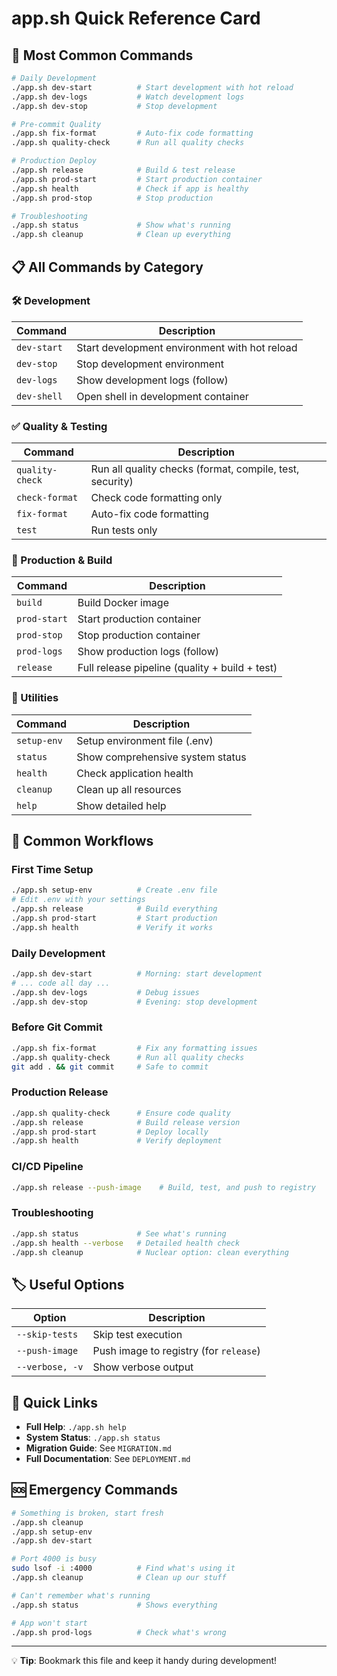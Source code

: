 # app.sh Quick Reference Card

## 🚀 Most Common Commands

```bash
# Daily Development
./app.sh dev-start          # Start development with hot reload
./app.sh dev-logs           # Watch development logs
./app.sh dev-stop           # Stop development

# Pre-commit Quality
./app.sh fix-format         # Auto-fix code formatting
./app.sh quality-check      # Run all quality checks

# Production Deploy
./app.sh release            # Build & test release
./app.sh prod-start         # Start production container
./app.sh health             # Check if app is healthy
./app.sh prod-stop          # Stop production

# Troubleshooting  
./app.sh status             # Show what's running
./app.sh cleanup            # Clean up everything
```

## 📋 All Commands by Category

### 🛠️ Development
| Command | Description |
|---------|-------------|
| `dev-start` | Start development environment with hot reload |
| `dev-stop` | Stop development environment |
| `dev-logs` | Show development logs (follow) |
| `dev-shell` | Open shell in development container |

### ✅ Quality & Testing
| Command | Description |
|---------|-------------|
| `quality-check` | Run all quality checks (format, compile, test, security) |
| `check-format` | Check code formatting only |
| `fix-format` | Auto-fix code formatting |
| `test` | Run tests only |

### 🚀 Production & Build
| Command | Description |
|---------|-------------|
| `build` | Build Docker image |
| `prod-start` | Start production container |
| `prod-stop` | Stop production container |
| `prod-logs` | Show production logs (follow) |
| `release` | Full release pipeline (quality + build + test) |

### 🔧 Utilities
| Command | Description |
|---------|-------------|
| `setup-env` | Setup environment file (.env) |
| `status` | Show comprehensive system status |
| `health` | Check application health |
| `cleanup` | Clean up all resources |
| `help` | Show detailed help |

## 🎯 Common Workflows

### First Time Setup
```bash
./app.sh setup-env          # Create .env file
# Edit .env with your settings
./app.sh release            # Build everything
./app.sh prod-start         # Start production
./app.sh health             # Verify it works
```

### Daily Development
```bash
./app.sh dev-start          # Morning: start development
# ... code all day ...
./app.sh dev-logs           # Debug issues
./app.sh dev-stop           # Evening: stop development
```

### Before Git Commit
```bash
./app.sh fix-format         # Fix any formatting issues
./app.sh quality-check      # Run all quality checks
git add . && git commit     # Safe to commit
```

### Production Release
```bash
./app.sh quality-check      # Ensure code quality
./app.sh release            # Build release version
./app.sh prod-start         # Deploy locally
./app.sh health             # Verify deployment
```

### CI/CD Pipeline
```bash
./app.sh release --push-image    # Build, test, and push to registry
```

### Troubleshooting
```bash
./app.sh status             # See what's running
./app.sh health --verbose   # Detailed health check
./app.sh cleanup            # Nuclear option: clean everything
```

## 🏷️ Useful Options

| Option | Description |
|--------|-------------|
| `--skip-tests` | Skip test execution |
| `--push-image` | Push image to registry (for `release`) |
| `--verbose, -v` | Show verbose output |

## 🔗 Quick Links

- **Full Help**: `./app.sh help`
- **System Status**: `./app.sh status`
- **Migration Guide**: See `MIGRATION.md`
- **Full Documentation**: See `DEPLOYMENT.md`

## 🆘 Emergency Commands

```bash
# Something is broken, start fresh
./app.sh cleanup
./app.sh setup-env
./app.sh dev-start

# Port 4000 is busy
sudo lsof -i :4000          # Find what's using it
./app.sh cleanup            # Clean up our stuff

# Can't remember what's running
./app.sh status             # Shows everything

# App won't start
./app.sh prod-logs          # Check what's wrong
```

---

💡 **Tip**: Bookmark this file and keep it handy during development!